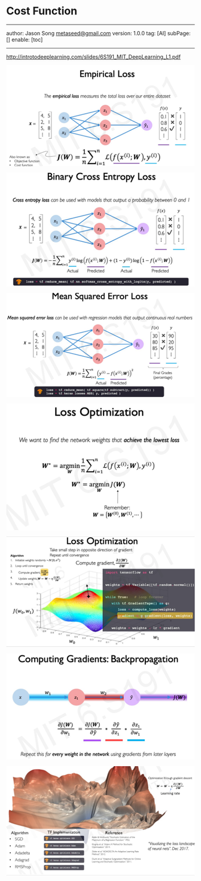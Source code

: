 # Cost Function
---
author: Jason Song <metaseed@gmail.com>
version: 1.0.0
tag: [AI]
subPage: []
enable: [toc]

---

http://introtodeeplearning.com/slides/6S191_MIT_DeepLearning_L1.pdf

![](https://raw.githubusercontent.com/metasong/iam-data/master/documents/188/image/20230606T223110648Z-image.png)

![](https://raw.githubusercontent.com/metasong/iam-data/master/documents/188/image/20230606T223208287Z-image.png)

![](https://raw.githubusercontent.com/metasong/iam-data/master/documents/188/image/20230606T223239649Z-image.png)

![](https://raw.githubusercontent.com/metasong/iam-data/master/documents/188/image/20230606T223409726Z-image.png)

![](https://raw.githubusercontent.com/metasong/iam-data/master/documents/188/image/20230606T224214264Z-image.png)

![](https://raw.githubusercontent.com/metasong/iam-data/master/documents/188/image/20230606T224336115Z-image.png)

![](https://raw.githubusercontent.com/metasong/iam-data/master/documents/188/image/20230606T225853406Z-image.png)